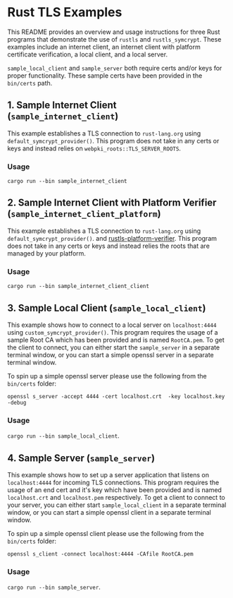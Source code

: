 # Rust TLS Examples

This README provides an overview and usage instructions for three Rust programs that demonstrate the use of `rustls` and `rustls_symcrypt`. These examples include an internet client, an internet client with platform certificate verification, a local client, and a local server.


`sample_local_client` and `sample_server` both require certs and/or keys for proper functionality. These sample certs have been provided in the `bin/certs` path. 

## 1. Sample Internet Client (`sample_internet_client`)

This example establishes a TLS connection to `rust-lang.org` using `default_symcrypt_provider()`. This program does not take in any certs or keys and instead relies on `webpki_roots::TLS_SERVER_ROOTS`.

### Usage
`cargo run --bin sample_internet_client`

## 2. Sample Internet Client with Platform Verifier (`sample_internet_client_platform`)

This example establishes a TLS connection to `rust-lang.org` using `default_symcrypt_provider()`. and [rustls-platform-verifier](https://github.com/rustls/rustls-platform-verifier). This program does not take in any certs or keys and instead relies the roots that are managed by your platform.

### Usage
`cargo run --bin sample_internet_client_client`

## 3. Sample Local Client (`sample_local_client`)

This example shows how to connect to a local server on `localhost:4444` using `custom_symcrypt_provider()`. This program requires the usage of a sample Root CA which has been provided and is named `RootCA.pem`. To get the client to connect, you can either start the `sample_server` in a separate terminal window, or you can start a simple openssl server in a separate terminal window.

To spin up a simple openssl server please use the following from the `bin/certs` folder:

`openssl s_server -accept 4444 -cert localhost.crt  -key localhost.key -debug`

### Usage
`cargo run --bin sample_local_client`.

## 4. Sample Server (`sample_server`)

This example shows how to set up a server application that listens on `localhost:4444` for incoming TLS connections. This program requires the usage of an end cert and it's key which have been provided and is named `localhost.crt` and `localhost.pem` respectively. To get a client to connect to your server, you can either start `sample_local_client` in a separate terminal window, or you can start a simple openssl client in a separate terminal window.

To spin up a simple openssl client please use the following from the `bin/certs` folder:

`openssl s_client -connect localhost:4444 -CAfile RootCA.pem`

### Usage
`cargo run --bin sample_server`.

